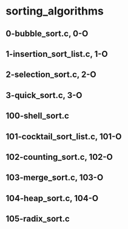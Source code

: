 # sorting_algorithms
## 0-bubble_sort.c, 0-O
## 1-insertion_sort_list.c, 1-O
## 2-selection_sort.c, 2-O
## 3-quick_sort.c, 3-O
## 100-shell_sort.c
## 101-cocktail_sort_list.c, 101-O
## 102-counting_sort.c, 102-O
## 103-merge_sort.c, 103-O
## 104-heap_sort.c, 104-O
## 105-radix_sort.c